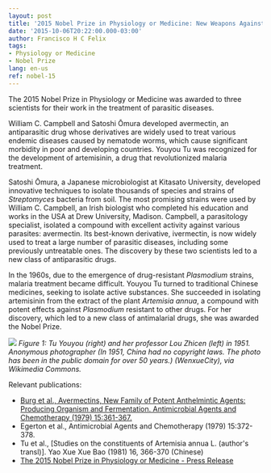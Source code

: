 ```yaml
---
layout: post
title: '2015 Nobel Prize in Physiology or Medicine: New Weapons Against Parasitic Diseases and Malaria'
date: '2015-10-06T20:22:00.000-03:00'
author: Francisco H C Felix
tags:
- Physiology or Medicine
- Nobel Prize
lang: en-us
ref: nobel-15
---
```


The 2015 Nobel Prize in Physiology or Medicine was awarded to three scientists for their work in the treatment of parasitic diseases.
<!--more-->
William C. Campbell and Satoshi Ōmura developed avermectin, an antiparasitic drug whose derivatives are widely used to treat various endemic diseases caused by nematode worms, which cause significant morbidity in poor and developing countries.
Youyou Tu was recognized for the development of artemisinin, a drug that revolutionized malaria treatment.

Satoshi Ōmura, a Japanese microbiologist at Kitasato University, developed innovative techniques to isolate thousands of species and strains of _Streptomyces_ bacteria from soil. The most promising strains were used by William C. Campbell, an Irish biologist who completed his education and works in the USA at Drew University, Madison. Campbell, a parasitology specialist, isolated a compound with excellent activity against various parasites: avermectin. Its best-known derivative, ivermectin, is now widely used to treat a large number of parasitic diseases, including some previously untreatable ones. The discovery by these two scientists led to a new class of antiparasitic drugs.

In the 1960s, due to the emergence of drug-resistant _Plasmodium_ strains, malaria treatment became difficult. Youyou Tu turned to traditional Chinese medicines, seeking to isolate active substances. She succeeded in isolating artemisinin from the extract of the plant _Artemisia annua_, a compound with potent effects against _Plasmodium_ resistant to other drugs. For her discovery, which led to a new class of antimalarial drugs, she was awarded the Nobel Prize.

![](https://upload.wikimedia.org/wikipedia/commons/c/c1/Tu_Youyou_in_1950s.jpg)
_Figure 1: Tu Youyou (right) and her professor Lou Zhicen (left) in 1951. Anonymous photographer (In 1951, China had no copyright laws. The photo has been in the public domain for over 50 years.) (WenxueCity), via Wikimedia Commons._

Relevant publications:
- [Burg et al., Avermectins, New Family of Potent Anthelmintic Agents: Producing Organism and Fermentation. Antimicrobial Agents and Chemotherapy (1979) 15:361-367.](https://www.ncbi.nlm.nih.gov/pmc/articles/PMC352666/pdf/aac00273-0045.pdf)
- Egerton et al., Antimicrobial Agents and Chemotherapy (1979) 15:372-378.
- Tu et al., [Studies on the constituents of Artemisia annua L. (author's transl)]. Yao Xue Xue Bao (1981) 16, 366-370 (Chinese)
- [The 2015 Nobel Prize in Physiology or Medicine - Press Release](https://www.nobelprize.org/nobel_prizes/medicine/laureates/2015/press.html)
